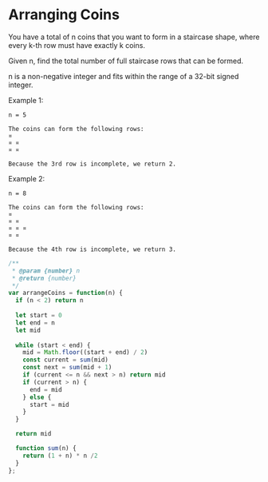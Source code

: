 # Arranging Coins

You have a total of n coins that you want to form in a staircase shape, where every k-th row must have exactly k coins.

Given n, find the total number of full staircase rows that can be formed.

n is a non-negative integer and fits within the range of a 32-bit signed integer.

Example 1:

    n = 5

    The coins can form the following rows:
    ¤
    ¤ ¤
    ¤ ¤

    Because the 3rd row is incomplete, we return 2.

Example 2:

    n = 8

    The coins can form the following rows:
    ¤
    ¤ ¤
    ¤ ¤ ¤
    ¤ ¤

    Because the 4th row is incomplete, we return 3.


```JavaScript
/**
 * @param {number} n
 * @return {number}
 */
var arrangeCoins = function(n) {
  if (n < 2) return n
  
  let start = 0
  let end = n
  let mid
  
  while (start < end) {
    mid = Math.floor((start + end) / 2)
    const current = sum(mid)
    const next = sum(mid + 1)
    if (current <= n && next > n) return mid
    if (current > n) {
      end = mid
    } else {
      start = mid
    }
  }

  return mid

  function sum(n) {
    return (1 + n) * n /2
  }
};
```